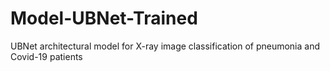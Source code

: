 # Model-UBNet-Trained
UBNet architectural model for X-ray image classification of pneumonia and Covid-19 patients 
